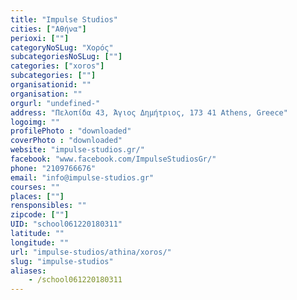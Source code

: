 ```yaml
---
title: "Impulse Studios"
cities: ["Αθήνα"]
perioxi: [""]
categoryNoSLug: "Χορός"
subcategoriesNoSLug: [""]
categories: ["xoros"]
subcategories: [""]
organisationid: ""
organisation: ""
orgurl: "undefined-"
address: "Πελοπίδα 43, Άγιος Δημήτριος, 173 41 Athens, Greece"
logoimg: ""
profilePhoto : "downloaded"
coverPhoto : "downloaded"
website: "impulse-studios.gr/"
facebook: "www.facebook.com/ImpulseStudiosGr/"
phone: "2109766676"
email: "info@impulse-studios.gr"
courses: ""
places: [""]
rensponsibles: ""
zipcode: [""]
UID: "school061220180311"
latitude: ""
longitude: ""
url: "impulse-studios/athina/xoros/"
slug: "impulse-studios"
aliases:
    - /school061220180311
---
```





